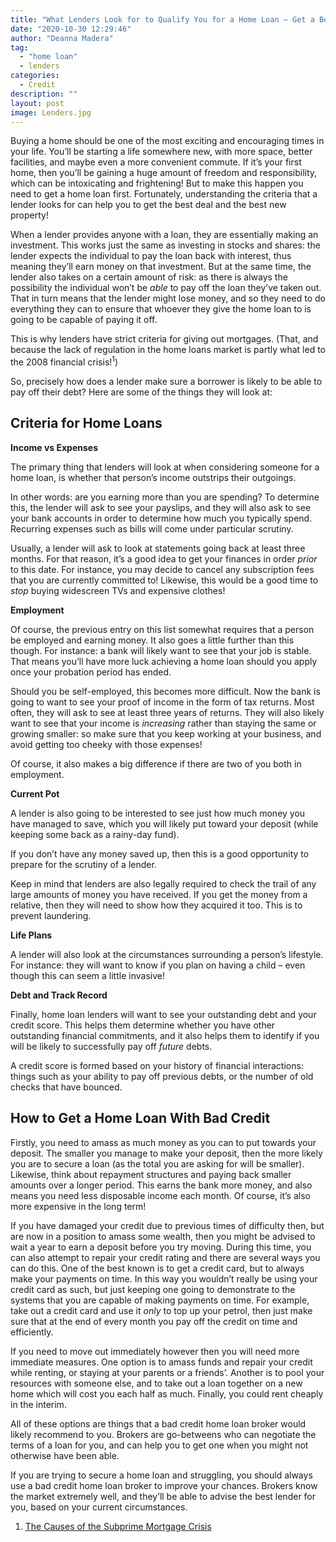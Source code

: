 ```yaml
---
title: "What Lenders Look for to Qualify You for a Home Loan – Get a Better Loan with These Tips!"
date: "2020-10-30 12:29:46"
author: "Deanna Madera"
tag:
  - "home loan"
  - lenders
categories:
  - Credit
description: ""
layout: post
image: Lenders.jpg
---
```


Buying a home should be one of the most exciting and encouraging times in your life. You’ll be starting a life somewhere new, with more space, better facilities, and maybe even a more convenient commute. If it’s your first home, then you’ll be gaining a huge amount of freedom and responsibility, which can be intoxicating and frightening! But to make this happen you need to get a home loan first. Fortunately, understanding the criteria that a lender looks for can help you to get the best deal and the best new property!

When a lender provides anyone with a loan, they are essentially making an investment. This works just the same as investing in stocks and shares: the lender expects the individual to pay the loan back with interest, thus meaning they’ll earn money on that investment. But at the same time, the lender also takes on a certain amount of risk: as there is always the possibility the individual won’t be _able_ to pay off the loan they’ve taken out. That in turn means that the lender might lose money, and so they need to do everything they can to ensure that whoever they give the home loan to is going to be capable of paying it off.

This is why lenders have strict criteria for giving out mortgages. (That, and because the lack of regulation in the home loans market is partly what led to the 2008 financial crisis!<sup>1</sup>)

So, precisely how does a lender make sure a borrower is likely to be able to pay off their debt? Here are some of the things they will look at:

## Criteria for Home Loans

**Income vs Expenses**

The primary thing that lenders will look at when considering someone for a home loan, is whether that person’s income outstrips their outgoings.

In other words: are you earning more than you are spending? To determine this, the lender will ask to see your payslips, and they will also ask to see your bank accounts in order to determine how much you typically spend. Recurring expenses such as bills will come under particular scrutiny.

Usually, a lender will ask to look at statements going back at least three months. For that reason, it’s a good idea to get your finances in order _prior_ to this date. For instance, you may decide to cancel any subscription fees that you are currently committed to! Likewise, this would be a good time to _stop_ buying widescreen TVs and expensive clothes!

**Employment**

Of course, the previous entry on this list somewhat requires that a person be employed and earning money. It also goes a little further than this though. For instance: a bank will likely want to see that your job is stable. That means you’ll have more luck achieving a home loan should you apply once your probation period has ended.

Should you be self-employed, this becomes more difficult. Now the bank is going to want to see your proof of income in the form of tax returns. Most often, they will ask to see at least three years of returns. They will also likely want to see that your income is _increasing_ rather than staying the same or growing smaller: so make sure that you keep working at your business, and avoid getting too cheeky with those expenses!

Of course, it also makes a big difference if there are two of you both in employment.

**Current Pot**

A lender is also going to be interested to see just how much money you have managed to save, which you will likely put toward your deposit (while keeping some back as a rainy-day fund).

If you don’t have any money saved up, then this is a good opportunity to prepare for the scrutiny of a lender.

Keep in mind that lenders are also legally required to check the trail of any large amounts of money you have received. If you get the money from a relative, then they will need to show how they acquired it too. This is to prevent laundering.

**Life Plans**

A lender will also look at the circumstances surrounding a person’s lifestyle. For instance: they will want to know if you plan on having a child – even though this can seem a little invasive!

**Debt and Track Record**

Finally, home loan lenders will want to see your outstanding debt and your credit score. This helps them determine whether you have other outstanding financial commitments, and it also helps them to identify if you will be likely to successfully pay off _future_ debts.

A credit score is formed based on your history of financial interactions: things such as your ability to pay off previous debts, or the number of old checks that have bounced.

## How to Get a Home Loan With Bad Credit

Firstly, you need to amass as much money as you can to put towards your deposit. The smaller you manage to make your deposit, then the more likely you are to secure a loan (as the total you are asking for will be smaller). Likewise, think about repayment structures and paying back smaller amounts over a longer period. This earns the bank more money, and also means you need less disposable income each month. Of course, it’s also more expensive in the long term!

If you have damaged your credit due to previous times of difficulty then, but are now in a position to amass some wealth, then you might be advised to wait a year to earn a deposit before you try moving. During this time, you can also attempt to repair your credit rating and there are several ways you can do this. One of the best known is to get a credit card, but to always make your payments on time. In this way you wouldn’t really be using your credit card as such, but just keeping one going to demonstrate to the systems that you are capable of making payments on time. For example, take out a credit card and use it _only_ to top up your petrol, then just make sure that at the end of every month you pay off the credit on time and efficiently.

If you need to move out immediately however then you will need more immediate measures. One option is to amass funds and repair your credit while renting, or staying at your parents or a friends’. Another is to pool your resources with someone else, and to take out a loan together on a new home which will cost you each half as much. Finally, you could rent cheaply in the interim.

All of these options are things that a bad credit home loan broker would likely recommend to you. Brokers are go-betweens who can negotiate the terms of a loan for you, and can help you to get one when you might not otherwise have been able.

If you are trying to secure a home loan and struggling, you should always use a bad credit home loan broker to improve your chances. Brokers know the market extremely well, and they’ll be able to advise the best lender for you, based on your current circumstances.

1. [The Causes of the Subprime Mortgage Crisis](https://www.thebalance.com/what-caused-the-subprime-mortgage-crisis-3305696)
